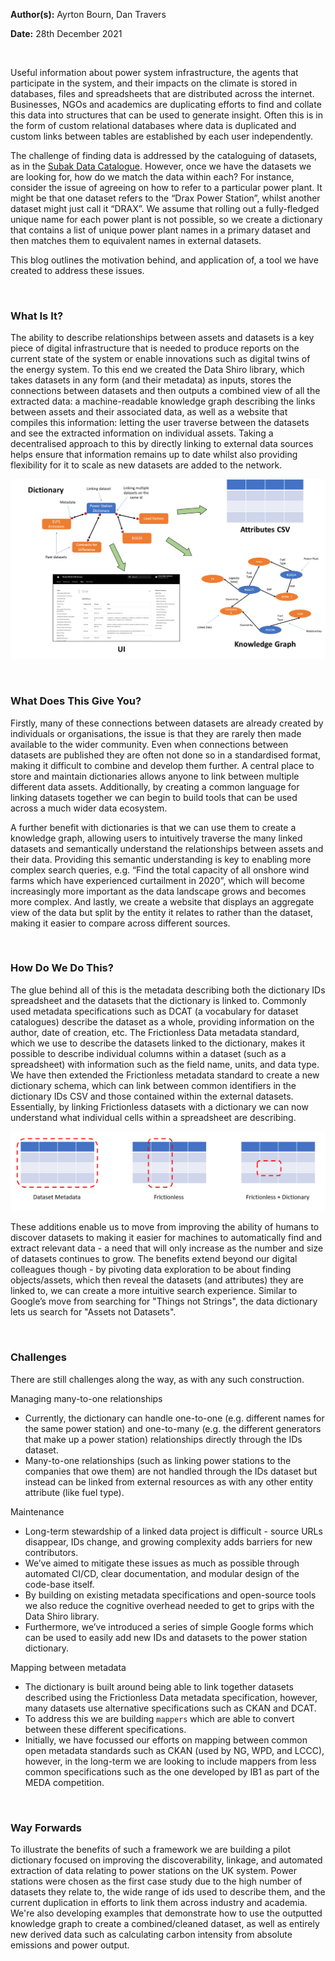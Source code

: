 **Author(s):** Ayrton Bourn, Dan Travers

**Date:** 28th December 2021

<br>

Useful information about power system infrastructure, the agents that participate in the system, and their impacts on the climate is stored in databases, files and spreadsheets that are distributed across the internet. Businesses, NGOs and academics are duplicating efforts to find and collate this data into structures that can be used to generate insight. Often this is in the form of custom relational databases where data is duplicated and custom links between tables are established by each user independently.

The challenge of finding data is addressed by the cataloguing of datasets, as in the [Subak Data Catalogue](http://data.climatesubak.org/). However, once we have the datasets we are looking for, how do we match the data within each? For instance, consider the issue of agreeing on how to refer to a particular power plant. It might be that one dataset refers to the “Drax Power Station”, whilst another dataset might just call it “DRAX”. We assume that rolling out a fully-fledged unique name for each power plant is not possible, so we create a dictionary that contains a list of unique power plant names in a primary dataset and then matches them to equivalent names in external datasets.

This blog outlines the motivation behind, and application of, a tool we have created to address these issues.

<br>

### What Is It?

The ability to describe relationships between assets and datasets is a key piece of digital infrastructure that is needed to produce reports on the current state of the system or enable innovations such as digital twins of the energy system. To this end we created the Data Shiro library, which takes datasets in any form (and their metadata) as inputs, stores the connections between datasets and then outputs a combined view of all the extracted data: a machine-readable knowledge graph describing the links between assets and their associated data, as well as a website that compiles this information: letting the user traverse between the datasets and see the extracted information on individual assets. Taking a decentralised approach to this by directly linking to external data sources helps ensure that information remains up to date whilst also providing flexibility for it to scale as new datasets are added to the network. 

![](img/shiro_map.png)

<br>

### What Does This Give You?

Firstly, many of these connections between datasets are already created by individuals or organisations, the issue is that they are rarely then made available to the wider community. Even when connections between datasets are published they are often not done so in a standardised format, making it difficult to combine and develop them further. A central place to store and maintain dictionaries allows anyone to link between multiple different data assets. Additionally, by creating a common language for linking datasets together we can begin to build tools that can be used across a much wider data ecosystem.

A further benefit with dictionaries is that we can use them to create a knowledge graph, allowing users to intuitively traverse the many linked datasets and semantically understand the relationships between assets and their data. Providing this semantic understanding is key to enabling more complex search queries, e.g. “Find the total capacity of all onshore wind farms which have experienced curtailment in 2020”, which will become increasingly more important as the data landscape grows and becomes more complex. And lastly, we create a website that displays an aggregate view of the data but split by the entity it relates to rather than the dataset, making it easier to compare across different sources.

<br>

### How Do We Do This?

The glue behind all of this is the metadata describing both the dictionary IDs spreadsheet and the datasets that the dictionary is linked to. Commonly used metadata specifications such as DCAT (a vocabulary for dataset catalogues) describe the dataset as a whole, providing information on the author, date of creation, etc. The Frictionless Data metadata standard, which we use to describe the datasets linked to the dictionary, makes it possible to describe individual columns within a dataset (such as a spreadsheet) with information such as the field name, units, and data type. We have then extended the Frictionless metadata standard to create a new dictionary schema, which can link between common identifiers in the dictionary IDs CSV and those contained within the external datasets. Essentially, by linking Frictionless datasets with a dictionary we can now understand what individual cells within a spreadsheet are describing.

![](img/metadata_granularity.png)

These additions enable us to move from improving the ability of humans to discover datasets to making it easier for machines to automatically find and extract relevant data - a need that will only increase as the number and size of datasets continues to grow. The benefits extend beyond our digital colleagues though - by pivoting data exploration to be about finding objects/assets, which then reveal the datasets (and attributes) they are linked to, we can create a more intuitive search experience. Similar to Google’s move from searching for "Things not Strings", the data dictionary lets us search for "Assets not Datasets".

<br>

### Challenges

There are still challenges along the way, as with any such construction.

Managing many-to-one relationships
* Currently, the dictionary can handle one-to-one (e.g. different names for the same power station) and one-to-many (e.g. the different generators that make up a power station) relationships directly through the IDs dataset.
* Many-to-one relationships (such as linking power stations to the companies that owe them) are not handled through the IDs dataset but instead can be linked from external resources as with any other entity attribute (like fuel type).
 
Maintenance
* Long-term stewardship of a linked data project is difficult - source URLs disappear, IDs change, and growing complexity adds barriers for new contributors.
* We’ve aimed to mitigate these issues as much as possible through automated CI/CD, clear documentation, and modular design of the code-base itself.
* By building on existing metadata specifications and open-source tools we also reduce the cognitive overhead needed to get to grips with the Data Shiro library.
* Furthermore, we’ve introduced a series of simple Google forms which can be used to easily add new IDs and datasets to the power station dictionary.

Mapping between metadata
* The dictionary is built around being able to link together datasets described using the Frictionless Data metadata specification, however, many datasets use alternative specifications such as CKAN and DCAT.
* To address this we are building `mappers` which are able to convert between these different specifications.
* Initially, we have focussed our efforts on mapping between common open metadata standards such as CKAN (used by NG, WPD, and LCCC), however, in the long-term we are looking to include mappers from less common specifications such as the one developed by IB1 as part of the MEDA competition.

<br>

### Way Forwards

To illustrate the benefits of such a framework we are building a pilot dictionary focused on improving the discoverability, linkage, and automated extraction of data relating to power stations on the UK system. Power stations were chosen as the first case study due to the high number of datasets they relate to, the wide range of ids used to describe them, and the current duplication in efforts to link them across industry and academia. We're also developing examples that demonstrate how to use the outputted knowledge graph to create a combined/cleaned dataset, as well as entirely new derived data such as calculating carbon intensity from absolute emissions and power output.
